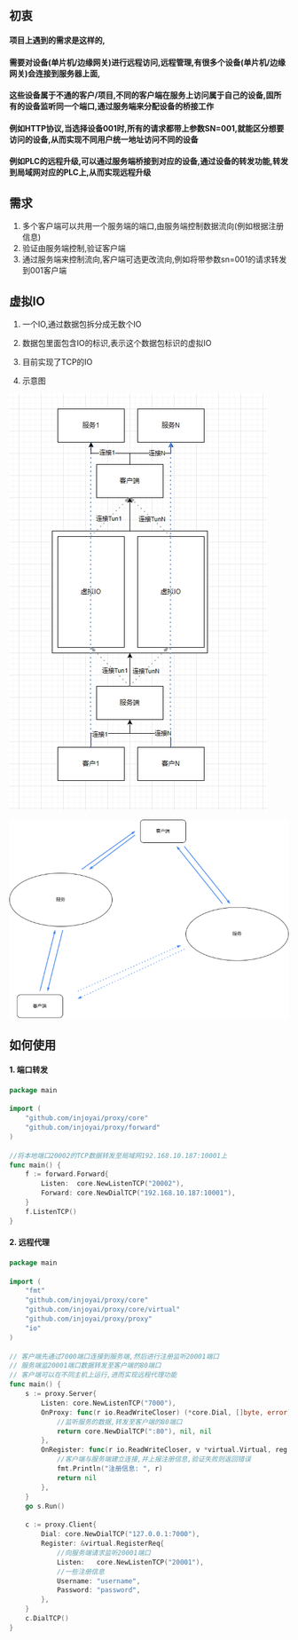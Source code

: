 ## 初衷
#### 项目上遇到的需求是这样的,
#### 需要对设备(单片机/边缘网关)进行远程访问,远程管理,有很多个设备(单片机/边缘网关)会连接到服务器上面,
#### 这些设备属于不通的客户/项目,不同的客户端在服务上访问属于自己的设备,固所有的设备监听同一个端口,通过服务端来分配设备的桥接工作
#### 例如HTTP协议,当选择设备001时,所有的请求都带上参数SN=001,就能区分想要访问的设备,从而实现不同用户统一地址访问不同的设备
#### 例如PLC的远程升级,可以通过服务端桥接到对应的设备,通过设备的转发功能,转发到局域网对应的PLC上,从而实现远程升级

## 需求
1. 多个客户端可以共用一个服务端的端口,由服务端控制数据流向(例如根据注册信息)
2. 验证由服务端控制,验证客户端
3. 通过服务端来控制流向,客户端可选更改流向,例如将带参数sn=001的请求转发到001客户端

## 虚拟IO
1. 一个IO,通过数据包拆分成无数个IO
2. 数据包里面包含IO的标识,表示这个数据包标识的虚拟IO
3. 目前实现了TCP的IO

4. 示意图

![虚拟IO](docs/tunnel.jpg)

![代理示意](docs/代理示意.png)

## 如何使用

#### 1. 端口转发

```go
package main

import (
	"github.com/injoyai/proxy/core"
	"github.com/injoyai/proxy/forward"
)

//将本地端口20002的TCP数据转发至局域网192.168.10.187:10001上
func main() {
	f := forward.Forward{
		Listen:  core.NewListenTCP("20002"),
		Forward: core.NewDialTCP("192.168.10.187:10001"),
	}
	f.ListenTCP()
}

```

#### 2. 远程代理

```go
package main

import (
	"fmt"
	"github.com/injoyai/proxy/core"
	"github.com/injoyai/proxy/core/virtual"
	"github.com/injoyai/proxy/proxy"
	"io"
)

// 客户端先通过7000端口连接到服务端,然后进行注册监听20001端口
// 服务端监20001端口数据转发至客户端的80端口
// 客户端可以在不同主机上运行,进而实现远程代理功能
func main() {
	s := proxy.Server{
		Listen: core.NewListenTCP("7000"),
		OnProxy: func(r io.ReadWriteCloser) (*core.Dial, []byte, error) {
			//监听服务的数据,转发至客户端的80端口
			return core.NewDialTCP(":80"), nil, nil
		},
		OnRegister: func(r io.ReadWriteCloser, v *virtual.Virtual, reg *virtual.RegisterReq) error {
			//客户端与服务端建立连接,并上报注册信息,验证失败则返回错误
			fmt.Println("注册信息: ", r)
			return nil
		},
	}
	go s.Run()

	c := proxy.Client{
		Dial: core.NewDialTCP("127.0.0.1:7000"),
		Register: &virtual.RegisterReq{
			//向服务端请求监听20001端口
			Listen:   core.NewListenTCP("20001"),
			//一些注册信息
			Username: "username",
			Password: "password",
		},
	}
	c.DialTCP()
}

```

